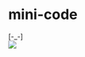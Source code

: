 # mini-code
\[-_-]\
<img src="https://thumbs.gfycat.com/BetterSeveralJuliabutterfly-size_restricted.gif">
